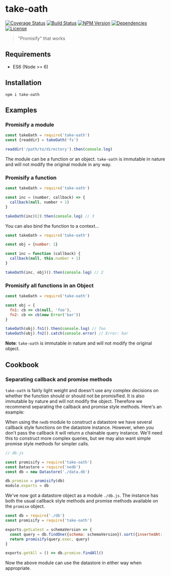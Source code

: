 # take-oath

[![Coverage Status](https://img.shields.io/coveralls/johngeorgewright/take-oath/master.svg?style=flat-square)](https://coveralls.io/github/johngeorgewright/take-oath?branch=master)
[![Build Status](https://img.shields.io/travis/johngeorgewright/take-oath/master.svg?style=flat-square)](https://travis-ci.org/johngeorgewright/take-oath)
[![NPM Version](https://img.shields.io/npm/v/hot-press.svg?style=flat-square)](https://www.npmjs.com/package/take-oath)
[![Dependencies](https://img.shields.io/gemnasium/johngeorgewright/take-oath.svg?style=flat-square)](https://gemnasium.com/github.com/johngeorgewright/take-oath)
[![License](https://img.shields.io/npm/l/take-oath.svg?style=flat-square)](https://github.com/johngeorgewright/take-oath/blob/master/LICENSE)


> "Promisify" that works

## Requirements

- ES6 (Node >= 6)

## Installation

```
npm i take-oath
```

## Examples

### Promisify a module

```javascript
const takeOath = require('take-oath')
const {readdir} = takeOath('fs')

readdir('/path/to/directory').then(console.log)
```

The module can be a function or an object. `take-oath` is immutable in nature
and will not modify the original module in any way.

### Promisify a function

```javascript
const takeOath = require('take-oath')

const inc = (number, callback) => {
  callback(null, number + 1)
}

takeOath(inc)(2).then(console.log) // 3
```

You can also bind the function to a context...

```javascript
const takeOath = require('take-oath')

const obj = {number: 1}

const inc = function (callback) {
  callback(null, this.number + 1)
}

takeOath(inc, obj)().then(console.log) // 2
```

### Promisify all functions in an Object

```javascript
const takeOath = require('take-oath')

const obj = {
  fn1: cb => cb(null, 'foo'),
  fn2: cb => cb(new Error('bar'))
}

takeOath(obj).fn1().then(console.log) // foo
takeOath(obj).fn2().catch(console.error) // Error: bar
```

**Note**: `take-oath` is immutable in nature and will not modify the original
object.

## Cookbook

### Separating callback and promise methods

`take-oath` is fairly light weight and doesn't use any complex decisions on
whether the function should or should not be promisified. It is also immutable
by nature and will not modify the object. Therefore we recommend separating the
callback and promise style methods. Here's an example:

When using the `nedb` module to construct a datastore we have several callback
style functions on the datastore instance. However, when you don't pass the
callback it will return a chainable query instance. We'll need this to construct
more complex queries, but we may also want simple promise style methods for
simpler calls.

```javascript
// db.js

const promisify = require('take-oath')
const Datastore = require('nedb')
const db = new Datastore('./data.db')

db.promise = promisify(db)
module.exports = db
```

We've now got a datastore object as a module `./db.js`. The instance has both
the usual callback style methods and promise methods available on the `promise`
object.

```javascript
const db = require('./db')
const promisify = require('take-oath')

exports.getLatest = schemaVersion => {
  const query = db.findOne({schema: schemaVersion}).sort({insertedAt: -1})
  return promisify(query.exec, query)
}

exports.getAll = () => db.promise.findAll()
```

Now the above module can use the datastore in either way when appropriate.
